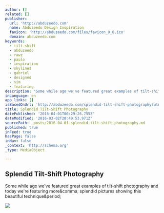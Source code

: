 ```yaml
---
author: []
related: []
publisher:
  url: 'http://abduzeedo.com'
  name: Abduzeedo Design Inspiration
  favicon: 'http://abduzeedo.com/files/favicon_0_0.ico'
  domain: abduzeedo.com
keywords:
  - tilt-shift
  - abduzeedo
  - rawz
  - paulo
  - inspiration
  - skylines
  - gabriel
  - designed
  - sim
  - featuring
description: "Some while ago we've featured great examples of tilt-shift photography and today we're featuring more, splendid pictures showing this beautiful technique."
inLanguage: en
app_links: []
isBasedOnUrl: 'http://abduzeedo.com/splendid-tilt-shift-photography?utm_source=feedburner&amp;utm_medium=feed&amp;utm_campaign=Feed%3A+abduzeedo+%28Abduzeedo+Feed%29'
title: Splendid Tilt-Shift Photography
datePublished: '2016-04-01T00:29:26.755Z'
dateModified: '2016-03-02T20:49:53.971Z'
sourcePath: _posts/2016-04-01-splendid-tilt-shift-photography.md
published: true
inFeed: true
hasPage: false
inNav: false
_context: 'http://schema.org'
_type: MediaObject

---
```

<article style=""><h1>Splendid Tilt-Shift Photography</h1><p>Some while ago we've featured great examples of tilt-shift photography and today we're featuring more&amp;comma; splendid pictures showing this beautiful technique&amp;period;</p><img src="https://farm4.staticflickr.com/3251/3115050497_0456a45cbd_b.jpg" /></article>